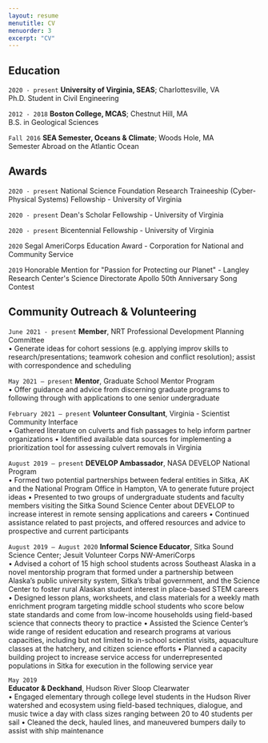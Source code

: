 ```yaml
---
layout: resume
menutitle: CV
menuorder: 3
excerpt: "CV"
---
```


## Education

`2020 - present`
__University of Virginia, SEAS__; Charlottesville, VA			           		           
Ph.D. Student in Civil Engineering

`2012 - 2018`
__Boston College, MCAS__; Chestnut Hill, MA			           		           
B.S. in Geological Sciences

`Fall 2016`
__SEA Semester, Oceans & Climate__; Woods Hole, MA			           		           
Semester Abroad on the Atlantic Ocean


## Awards

`2020 - present`
National Science Foundation Research Traineeship (Cyber-Physical Systems) Fellowship - University of Virginia

`2020 - present`
Dean's Scholar Fellowship - University of Virginia

`2020 - present`
Bicentennial Fellowship - University of Virginia

`2020`
Segal AmeriCorps Education Award - Corporation for National and Community Service

`2019`
Honorable Mention for "Passion for Protecting our Planet" - Langley Research Center's Science Directorate Apollo 50th Anniversary Song Contest


## Community Outreach & Volunteering

`June 2021 - present`
__Member__, NRT Professional Development Planning Committee			           		           
•	Generate ideas for cohort sessions (e.g. applying improv skills to research/presentations; teamwork cohesion and conflict resolution); assist with correspondence and scheduling

`May 2021 – present`
__Mentor__, Graduate School Mentor Program							          
•	Offer guidance and advice from discerning graduate programs to following through with applications to one senior undergraduate

`February 2021 – present`
__Volunteer Consultant__, Virginia - Scientist Community Interface			           		           
•	Gathered literature on culverts and fish passages to help inform partner organizations
•	Identified available data sources for implementing a prioritization tool for assessing culvert removals in Virginia

`August 2019 – present`
__DEVELOP Ambassador__, NASA DEVELOP National Program			           		           
•	Formed two potential partnerships between federal entities in Sitka, AK and the National Program Office in Hampton, VA to generate future project ideas 
•	Presented to two groups of undergraduate students and faculty members visiting the Sitka Sound Science Center about DEVELOP to increase interest in remote sensing applications and careers
•	Continued assistance related to past projects, and offered resources and advice to prospective and current participants

`August 2019 – August 2020`
__Informal Science Educator__, Sitka Sound Science Center; Jesuit Volunteer Corps NW-AmeriCorps			           		           
•	Advised a cohort of 15 high school students across Southeast Alaska in a novel mentorship program that formed under a partnership between Alaska’s public university system, Sitka’s tribal government, and the Science Center to foster rural Alaskan student interest in place-based STEM careers
•	Designed lesson plans, worksheets, and class materials for a weekly math enrichment program targeting middle school students who score below state standards and come from low-income households using field-based science that connects theory to practice
•	Assisted the Science Center’s wide range of resident education and research programs at various capacities, including but not limited to in-school scientist visits, aquaculture classes at the hatchery, and citizen science efforts 
•	Planned a capacity building project to increase service access for underrepresented populations in Sitka for execution in the following service year

`May 2019`				
__Educator & Deckhand__, Hudson River Sloop Clearwater			           		           
•	Engaged elementary through college level students in the Hudson River watershed and ecosystem using field-based techniques, dialogue, and music twice a day with class sizes ranging between 20 to 40 students per sail
•	Cleaned the deck, hauled lines, and maneuvered bumpers daily to assist with ship maintenance


<!-- ### Footer

Last updated: May 2013 -->



